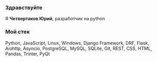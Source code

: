 ### Здравствуйте

Я <b>Четвертаков Юрий</b>, разработчик на python

### Мой стек
Python, JavaScript, Linux, Windows, Django Framework, DRF, Flask, Aiohttp, Asyncio, PostgreSQL, MySQL, SQLite, Git, REST, CSS, HTML, Pandas, Trinter, PyQt

